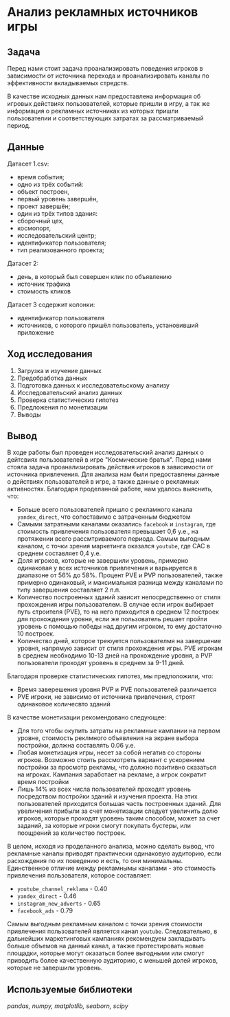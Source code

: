 # Анализ рекламных источников игры 

## Задача
Перед нами стоит задача проанализировать поведения игроков в зависимости от источника перехода и проанализировать каналы по эффективности вкладываемых стредств.

В качестве исходных данных нам предоставлена информация об игровых действиях пользователей, которые пришли в игру, а так же информация о рекламных источниках из которых пришли пользователии и соответствующих затратах за рассматриваемый период.

## Данные

Датасет 1.csv:
- время события;
- одно из трёх событий:
- объект построен,
- первый уровень завершён,
- проект завершён;
- один из трёх типов здания:
- сборочный цех,
- космопорт,
- исследовательский центр;
- идентификатор пользователя;
- тип реализованного проекта;

Датасет 2:
- день, в который был совершен клик по объявлению
- источник трафика
- стоимость кликов

Датасет 3 содержит колонки:
- идентификатор пользователя
- источников, с которого пришёл пользователь, установивший приложение

## Ход исследования
1. Загрузка и изучение данных
2. Предобработка данных
3. Подготовка данных к исследовательскому анализу
4. Исследовательский анализ данных
5. Проверка статистическиз гипотез
6. Предложения по монетизации
7. Выводы

## Вывод
В ходе работы был проведен исследовательский анализ данных о дейтсвиях пользователей в игре "Космические братья". Перед нами стояла задача проанализировать действия игроков в зависимости от источника привлечения. Для анализа нам были предоставлены данные о действиях пользователей в игре, а также данные о рекламных активностях. Благодаря проделанной работе, нам удалось выяснить, что:
- Больше всего пользователей пришло с рекламного канала `yandex_direct`, что сопоставимо с затраченным бюджетом
- Самыми затратными каналами оказались `facebook` и `instagram`, где стоимость привлечения пользователя превышает 0,6 у.е., на протяжении всего рассмтриваемого периода. Самым выгодным каналом, с точки зрения маркетинга оказался `youtube`, где CAC в среднем составляет 0,4 у.е. 
- Доля игроков, которые не завершили уровень, примерно одинаковая у всех источников привлечения и варьируется в диапазоне от 56% до 58%. Процент PVE и PVP пользователей, также примерно одинаковый, и максимальная разница между каналами по типу завершения составляет 2 п.п.
- Количество построенных зданий зависит непосредственно от стиля прохождения игры пользователем. В случае если игрок выбирает путь строителя (PVE), то на него приходится в среднем 12 построек для прохождения уровня, если же пользователь решает пройти уровень с помощью победы над другим игроком, то ему достаточно 10 построек.
- Количество дней, которое треюуется пользователмя на завершение уровня, напрямую зависит от стиля прохождения игры. PVE игрокам в среднем необходимо 10-13 дней на прохождение уровня, а PVP пользователи проходят уровень в среднем за 9-11 дней.

Благодаря проверке статистических гипотез, мы предположили, что:
- Время заверешения уровня PVP и PVE пользователей различается
- PVE игроки, не зависимо от источника привлечения, строят одинаковое количесвто зданий

В качестве монетизации рекомендовано следующее:
- Для того чтобы окупить затраты на рекламные кампании на первом уровне, стоимость реклмного объявления на экране выбора постройки, должна составлять 0.06 у.е.
 - Любая монетизация игры, несет за собой негатив со стороны игроков. Возможно стоить рассмотреть вариант с ускорением постройки за просмотр рекламы, что должно позитивно сказаться на игроках. Кампания заработает на рекламе, а игрок сократит время постройки
 - Лишь 14% из всех числа пользователей проходят уровень посредством постройки зданий и изучения проекта. На этих пользователей приходится большая часть построенных зданий. Для увеличения прибыли за счет монетизации следует увеличить долю игроков, которые проходят уровень таким способом, может за счет заданий, за которые игроки смогут покупать бустеры, или поощрений за количество построек.
 
В целом, исходя из проделанного анализа, можно сделать вывод, что рекламные каналы приводят практически одинаковую аудиторию, если расхождения по их поведению и есть, то они минимальны. Единственное отличие между рекламнымы каналами - это стоимость привлечения пользователя, которое составляет:
- `youtube_channel_reklama` - 0.40
- `yandex_direct` - 0.46
- `instagram_new_adverts` - 0.65
- `facebook_ads` - 0.79

Самым выгодным рекламным каналом с точки зрения стоимости привлечения пользователей является канал `youtube`. Следовательно, в дальнейших маркетинговых кампаниях рекомендуем закладывать больше объемов на данный канал, а также протестировать новые площадки, которые могут оказаться более выгодными или смогут приводить более качественную аудиторию, с меньшей долей игроков, которые не завершили уровень.
## Используемые библиотеки
*pandas, numpy, matplotlib, seaborn, scipy*
